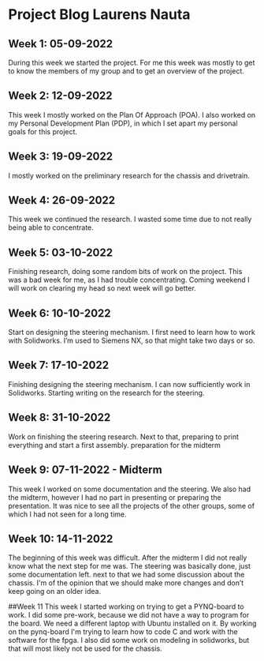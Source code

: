 # Project Blog Laurens Nauta
## Week 1: 05-09-2022
During this week we started the project. For me this week was mostly to get to know the members of my group and to get an overview of the project. 

## Week 2: 12-09-2022
This week I mostly worked on the Plan Of Approach (POA). I also worked on my Personal Development Plan (PDP), in which I set apart my personal goals for this project.

## Week 3: 19-09-2022
I mostly worked on the preliminary research for the chassis and drivetrain.

## Week 4: 26-09-2022
This week we continued the research. I wasted some time due to not really being able to concentrate.


## Week 5: 03-10-2022
Finishing research, doing some random bits of work on the project. This was a bad week for me, as I had trouble concentrating. Coming weekend I will work on clearing my head so next week will go better.

## Week 6: 10-10-2022
Start on designing the steering mechanism. I first need to learn how to work with Solidworks. I’m used to Siemens NX, so that might take two days or so.

## Week 7: 17-10-2022
Finishing designing the steering mechanism. I can now sufficiently work in Solidworks. Starting writing on the research for the steering.

## Week 8: 31-10-2022
Work on finishing the steering research. Next to that, preparing to print everything and start a first assembly. preparation for the midterm

## Week 9: 07-11-2022 - Midterm
This week I worked on some documentation and the steering. We also had the midterm, however I had no part in presenting or preparing the presentation. It was nice to see all the projects of the other groups, some of which I had not seen for a long time.

## Week 10: 14-11-2022
The beginning of this week was difficult. After the midterm I did not really know what the next step for me was. The steering was basically done, just some documentation left. next to that we had some discussion about the chassis. I'm of the opinion that we should make more changes and don’t keep going on an older idea.

##Week 11
This week I started working on trying to get a PYNQ-board to work. I did some pre-work, because we did not have a way to program for the board. We need a different laptop with Ubuntu installed on it. By working on the pynq-board I'm trying to learn how to code C and work with the software for the fpga.
I also did some work on modeling in solidworks, but that will most likely not be used for the chassis.
